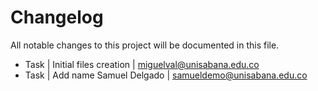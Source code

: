# Changelog ##
All notable changes to this project will be documented in this file.

* Task | Initial files creation | miguelval@unisabana.edu.co
* Task | Add name Samuel Delgado | samueldemo@unisabana.edu.co